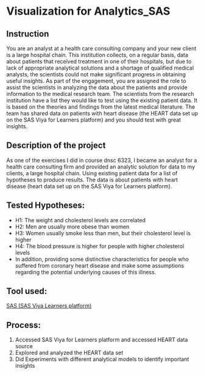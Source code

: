 # Visualization for Analytics_SAS

## Instruction
You are an analyst at a health care consulting company and your new client is a large hospital chain. This institution collects, on a regular basis, data about patients that received treatment in one of their hospitals, but due to lack of appropriate analytical solutions and a shortage of qualified medical analysts, the scientists could not make significant progress in obtaining useful insights. As part of the engagement, you are assigned the role to assist the scientists in analyzing the data about the patients and provide information to the medical research team. The scientists from the research institution have a list they would like to test using the existing patient data. It is based on the theories and findings from the latest medical literature. The team has shared data on patients with heart disease (the HEART data set up on the SAS Viya for Learners platform) and you should test with great insights.

## Description of the project
As one of the exercises I did in course dnsc 6323, I became an analyst for a health care consulting firm and provided an analytic solution for data to my clients, a large hospital chain. Using existing patient data for a list of hypotheses to produce results. The data is about patients with heart disease (heart data set up on the SAS Viya for Learners platform).

## Tested Hypotheses:
* H1: The weight and cholesterol levels are correlated
* H2: Men are usually more obese than women
* H3: Women usually smoke less than men, but their cholesterol level is higher
* H4: The blood pressure is higher for people with higher cholesterol levels
* In addition, providing some distinctive characteristics for people who suffered from coronary heart disease and make some assumptions regarding the potential underlying causes of this illness.

## Tool used: 
[SAS (SAS Viya Learners platform)](https://www.sas.com/en_us/software/viya-for-learners.html)

## Process:
1) Accessed SAS Viya for Learners platform and accessed HEART data source 
2) Explored and analyzed the HEART data set
3) Did Experiments with different analytical models to identify important insights
